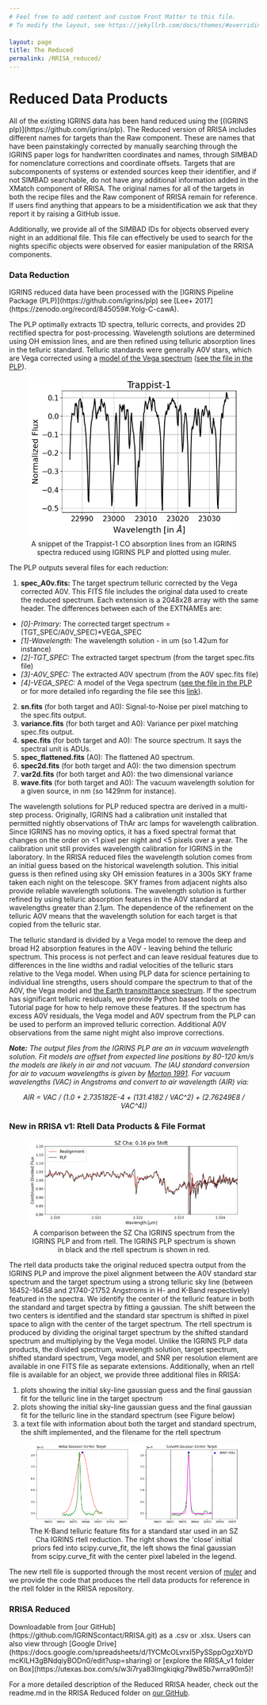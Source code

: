 ```yaml
---
# Feel free to add content and custom Front Matter to this file.
# To modify the layout, see https://jekyllrb.com/docs/themes/#overriding-theme-defaults

layout: page
title: The Reduced
permalink: /RRISA_reduced/
---
```


<h1>Reduced Data Products</h1>
All of the existing IGRINS data has been hand reduced using the [(IGRINS plp)](https://github.com/igrins/plp). The Reduced version of RRISA includes different names for targets than the Raw component.
These are names that have been painstakingly corrected by manually searching through the IGRINS paper logs for handwritten coordinates and names, through SIMBAD for nomenclature corrections and coordinate offsets.
Targets that are subcomponents of systems or extended sources keep their identifier, and if not SIMBAD searchable, do not have any additional information added in the XMatch component of RRISA.
The original names for all of the targets in both the recipe files and the Raw component of RRISA remain for reference.
If users find anything that appears to be a misidentification we ask that they report it by raising a GitHub issue.

Additionally, we provide all of the SIMBAD IDs for objects observed every night in an additional file.
This file can effectively be used to search for the nights specific objects were observed for easier manipulation of the RRISA components.

<h3>Data Reduction</h3>
IGRINS reduced data have been processed with the [IGRINS Pipeline Package (PLP)](https://github.com/igrins/plp) see [Lee+ 2017](https://zenodo.org/record/845059#.Yolg-C-cawA).

The PLP optimally extracts 1D spectra, telluric corrects, and provides 2D rectified spectra for post-processing. Wavelength solutions are determined using OH emission lines, and are then refined using telluric absorption lines in the telluric standard.
Telluric standards were generally A0V stars, which are Vega corrected using a [model of the Vega spectrum](http://kurucz.harvard.edu/stars.html.) ([see the file in the PLP](https://github.com/igrins/plp/blob/master/master_calib/A0V/vegallpr25.50000resam5.npy)).

<center>
  <figure>
    <img src="/images/trappist-1_CO.png" alt="The Trappist-1 CO lines as seen by IGRINS plotted with muler."/>
    <figcaption>A snippet of the Trappist-1 CO absorption lines from an IGRINS spectra reduced using IGRINS PLP and plotted using muler.</figcaption>
  </figure>
</center>

The PLP outputs several files for each reduction:
1. **spec_A0v.fits:** The target spectrum telluric corrected by the Vega corrected A0V. This FITS file includes the original data used to create the reduced spectrum. Each extension is a 2048x28 array with the same header. The differences between each of the EXTNAMEs are:
  - _[0]-Primary:_ The corrected target spectrum = (TGT_SPEC/A0V_SPEC)*VEGA_SPEC
  - _[1]-Wavelength:_ The wavelength solution - in um (so 1.42um for instance)
  - _[2]-TGT_SPEC:_ The extracted target spectrum (from the target spec.fits file)
  - _[3]-A0V_SPEC:_ The extracted A0V spectrum (from the A0V spec.fits file)
  - _[4]-VEGA_SPEC:_ A model of the Vega spectrum ([see the file in the PLP](https://github.com/igrins/plp/blob/master/master_calib/A0V/vegallpr25.50000resam5.npy) or for more detailed info regarding the file see this [link](http://kurucz.harvard.edu/stars.html)).
2. **sn.fits** (for both target and A0): Signal-to-Noise per pixel matching to the spec.fits output.
3. **variance.fits** (for both target and A0): Variance per pixel matching spec.fits output.
4. **spec.fits** (for both target and A0): The source spectrum. It says the spectral unit is ADUs.
5. **spec_flattened.fits** (A0): The flattened A0 spectrum.
6. **spec2d.fits** (for both target and A0): the two dimension spectrum
7. **var2d.fits** (for both target and A0): the two dimensional variance
8. **wave.fits** (for both target and A0): The vacuum wavelength solution for a given source, in nm (so 1429nm for instance).

The wavelength solutions for PLP reduced spectra are derived in a multi-step process.
Originally, IGRINS had a calibration unit installed that permitted nightly observations of ThAr arc lamps for wavelength calibration.
Since IGRINS has no moving optics, it has a fixed spectral format that changes on the order on <1 pixel per night and <5 pixels over a year.
The calibration unit still provides wavelength calibration for IGRINS in the laboratory.
In the RRISA reduced files the wavelength solution comes from an initial guess based on the historical wavelength solution.
This initial guess is then refined using sky OH emission features in a 300s SKY frame taken each night on the telescope.
SKY frames from adjacent nights also provide reliable wavelength solutions.
The wavelength solution is further refined by using telluric absorption features in the A0V standard at wavelengths greater than 2.1μm.
The dependence of the refinement on the telluric A0V means that the wavelength solution for each target is that copied from the telluric star.

The telluric standard is divided by a Vega model to remove the deep and broad H2 absorption features in the A0V - leaving behind the telluric spectrum.
This process is not perfect and can leave residual features due to differences in the line widths and radial velocities of the telluric stars relative to the Vega model. When using PLP data for science pertaining to individual line strengths, users should compare the spectrum to that of the A0V, the Vega model and [the Earth transmittance spectrum](https://psg.gsfc.nasa.gov/index.php). If the spectrum has significant telluric residuals, we provide Python based tools on the Tutorial page for how to help remove these features. If the spectrum has excess A0V residuals, the Vega model and A0V spectrum from the PLP can be used to perform an improved telluric correction. Additional A0V observations from the same night might also improve corrections.

__*Note:*__ _The output files from the IGRINS PLP are an in vacuum wavelength solution. Fit models are offset from expected line positions by 80-120 km/s the models are likely in air and not vacuum. The IAU standard conversion for air to vacuum wavelengths is given by [Morton 1991](https://ui.adsabs.harvard.edu/abs/1991ApJS...77..119M/abstract). For vacuum wavelengths (VAC) in Angstroms and convert to air wavelength (AIR) via:_
<center>
<em>AIR = VAC / (1.0 + 2.735182E-4 + (131.4182 / VAC^2) + (2.76249E8 / VAC^4))</em>
</center>

<h3><b>New in RRISA v1: Rtell Data Products & File Format</b></h3>

<center>
  <figure>
    <img src="/images/SZ_Cha_rtell.png" alt="A comparison between the original IGRINS data product and the rtell IGRINS data product for SZ Cha."/>
    <figcaption>A comparison between the SZ Cha IGRINS spectrum from the IGRINS PLP and from rtell. The IGRINS PLP spectrum is shown in black and the rtell spectrum is shown in red.</figcaption>
  </figure>
</center>

The rtell data products take the original reduced spectra output from the IGRINS PLP and improve the pixel alignment between the A0V standard star spectrum and the target spectrum using a strong telluric sky line (between 16452-16458 and 21740-21752 Angstroms in H- and K-Band respectively) featured in the spectra.
We identify the center of the telluric feature in both the standard and target spectra by fitting a gaussian.
The shift between the two centers is identified and the standard star spectrum is shifted in pixel space to align with the center of the target spectrum.
The rtell spectrum is produced by dividing the original target spectrum by the shifted standard spectrum and multiplying by the Vega model.
Unlike the IGRINS PLP data products, the divided spectrum, wavelength solution, target spectrum, shifted standard spectrum, Vega model, and SNR per resolution element are available in one FITS file as separate extensions.
Additionally, when an rtell file is available for an object, we provide three additional files in RRISA:
1. plots showing the initial sky-line gaussian guess and the final gaussian fit for the telluric line in the target spectrum
2. plots showing the initial sky-line gaussian guess and the final gaussian fit for the telluric line in the standard spectrum (see Figure below)
3. a text file with information about both the target and standard spectrum, the shift implemented, and the filename for the rtell spectrum

<center>
  <figure>
    <img src="/images/SZ_Cha_standard.png" alt="The standard star spectrum telluric line fits for an SZ Cha rtell file."/>
    <figcaption>The K-Band telluric feature fits for a standard star used in an SZ Cha IGRINS rtell reduction. The right shows the 'close' initial priors fed into scipy.curve_fit, the left shows the final gaussian from scipy.curve_fit with the center pixel labeled in the legend.</figcaption>
  </figure>
</center>

The new rtell file is supported through the most recent version of [muler](https://github.com/OttoStruve/muler) and we provide the code that produces the rtell data products for reference in the rtell folder in the RRISA repository.

<h3>RRISA Reduced</h3>
Downloadable from [our GitHub](https://github.com/IGRINScontact/RRISA.git) as a .csv or .xlsx. Users can also view through [Google Drive](https://docs.google.com/spreadsheets/d/1YCMcOLvrxI5PySSppOgzXbYDmcKILH3gBNdqiyBODn0/edit?usp=sharing) or [explore the RRISA_v1 folder on Box](https://utexas.box.com/s/w3i7rya83lmgkiqkg79w85b7wrra90m5)!

For a more detailed description of the Reduced RRISA header, check out the readme.md in the RRISA Reduced folder on [our GitHub](https://github.com/IGRINScontact/RRISA.git).

